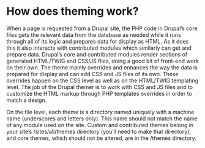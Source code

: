 # How does theming work?

When a page is requested from a Drupal site, the PHP code in Drupal’s core files gets the relevant data from the database as needed while it runs through all of its logic and prepares data for display as HTML. As it does this it also interacts with contributed modules which similarly can get and prepare data. Drupal’s core and contributed modules render sections of generated HTML/TWIG and CSS/JS files, doing a good bit of front-end work on their own. The theme mainly overrides and enhances the way the data is prepared for display and can add CSS and JS files of its own. These overrides happen on the CSS level as well as on the HTML/TWIG templating level. The job of the Drupal themer is to work with CSS and JS files and to customize the HTML markup through PHP templates overrides in order to match a design.  

On the file level, each theme is a directory named uniquely with a machine name (underscores and letters only).  This name should not match the name of any module used on the site. Custom and contributed themes belong in your site’s /sites/all/themes directory (you’ll need to make that directory), and core themes, which should not be altered, are in the /themes directory.